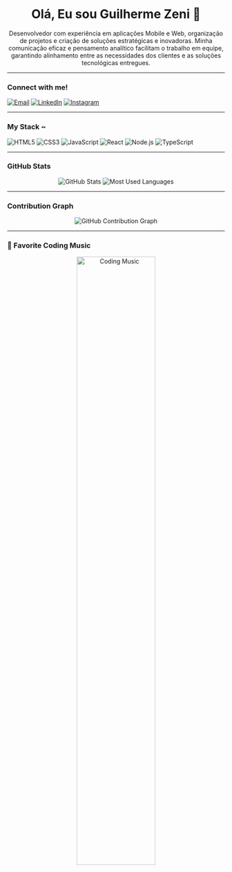<h1 align="center">Olá, Eu sou Guilherme Zeni 👋</h1>

<p align="center">
 Desenvolvedor com experiência em aplicações Mobile e Web, organização de projetos e criação de soluções estratégicas e inovadoras. Minha comunicação eficaz e pensamento analítico facilitam o trabalho em equipe,
                                              garantindo alinhamento entre as necessidades dos clientes e as soluções tecnológicas entregues.

</p>

---

### Connect with me!
[![Email](https://img.shields.io/badge/Email-D14836?style=flat&logo=gmail&logoColor=white)](mailto:seuemail@example.com)
[![LinkedIn](https://img.shields.io/badge/LinkedIn-0077B5?style=flat&logo=linkedin&logoColor=white)](https://www.linkedin.com/in/seu-perfil/)
[![Instagram](https://img.shields.io/badge/Instagram-E4405F?style=flat&logo=instagram&logoColor=white)](https://www.instagram.com/seuusuario/)

---

### My Stack ~
<p align="left">
  <img src="https://img.shields.io/badge/HTML5-E34F26?style=flat&logo=html5&logoColor=white" alt="HTML5"/>
  <img src="https://img.shields.io/badge/CSS3-1572B6?style=flat&logo=css3&logoColor=white" alt="CSS3"/>
  <img src="https://img.shields.io/badge/JavaScript-F7DF1E?style=flat&logo=javascript&logoColor=black" alt="JavaScript"/>
  <img src="https://img.shields.io/badge/React-20232A?style=flat&logo=react&logoColor=61DAFB" alt="React"/>
  <img src="https://img.shields.io/badge/Node.js-339933?style=flat&logo=node.js&logoColor=white" alt="Node.js"/>
  <img src="https://img.shields.io/badge/TypeScript-007ACC?style=flat&logo=typescript&logoColor=white" alt="TypeScript"/>
</p>

---

### GitHub Stats
<p align="center">
  <img src="https://github-readme-stats.vercel.app/api?username=seu-usuario&show_icons=true&theme=radical" alt="GitHub Stats"/>
  <img src="https://github-readme-stats.vercel.app/api/top-langs/?username=seu-usuario&layout=compact&theme=radical" alt="Most Used Languages"/>
</p>

---

### Contribution Graph
<p align="center">
  <img src="https://github-readme-activity-graph.cyclic.app/graph?username=seu-usuario&theme=github" alt="GitHub Contribution Graph"/>
</p>

---

### 🎥 Favorite Coding Music
<p align="center">
  <img src="https://img.youtube.com/vi/CÓDIGO_DO_VIDEO/maxresdefault.jpg" width="60%" alt="Coding Music"/>
</p>
